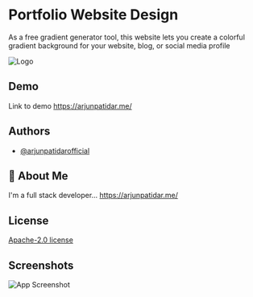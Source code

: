 
# Portfolio Website Design

As a free gradient generator tool, this website lets you create a colorful gradient background for your website, blog, or social media profile

![Logo](https://arjunpatidar.me/photo.png)


## Demo

Link to demo
https://arjunpatidar.me/

## Authors

- [@arjunpatidarofficial](https://www.github.com/arjunpatidar0fficial)

## 🚀 About Me
I'm a full stack developer...
https://arjunpatidar.me/

## License

[Apache-2.0 license](https://github.com/arjunpatidarofficial/opencolor-gradient/blob/main/LICENSE)


## Screenshots

![App Screenshot](https://cdn.dribbble.com/users/2883643/screenshots/20322784/media/33a37b0643b062e54ed9796ea25ee32b.png?compress=1&resize=400x300&vertical=top)

